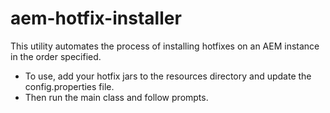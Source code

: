 # aem-hotfix-installer
This utility automates the process of installing hotfixes on an AEM instance in the order specified. 

* To use, add your hotfix jars to the resources directory and update the config.properties file. 
* Then run the main class and follow prompts. 

